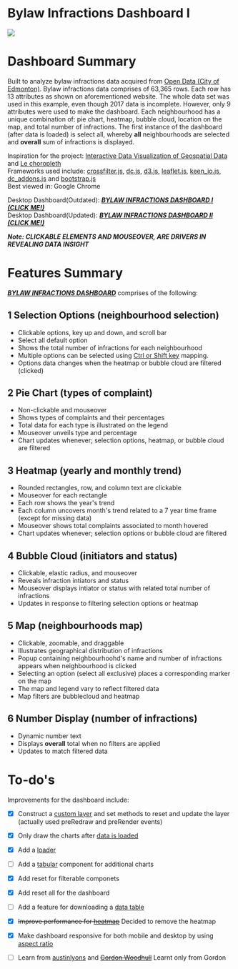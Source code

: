 # Bylaw Infractions Dashboard I
![](bylaw_infractions.gif)

# Dashboard Summary
Built to analyze bylaw infractions data acquired from [Open Data (City of Edmonton)](https://data.edmonton.ca/Community-Services/Bylaw-Infractions/xgwu-c37w). Bylaw infractions data comprises of 63,365 rows. Each row has 13 attributes as shown on aforementioned website. The whole data set was used in this example, even though 2017 data is incomplete. However, only 9 attributes were used to make the dashboard. Each neighbourhood has a unique combination of: pie chart, heatmap, bubble cloud, location on the map, and total number of infractions. The first instance of the dashboard (after data is loaded) is select all, whereby **all** neighbourhoods are selected and **overall** sum of infractions is displayed.

Inspiration for the project: [Interactive Data Visualization of Geospatial Data](http://adilmoujahid.com/posts/2016/08/interactive-data-visualization-geospatial-d3-dc-leaflet-python/) and [Le choropleth](http://intellipharm.github.io/dc-addons/examples/leaflet-marker.html)<br>
Frameworks used include: [crossfilter.js](http://square.github.io/crossfilter/), [dc.js](https://dc-js.github.io/dc.js/), [d3.js](https://d3js.org/), [leaflet.js](http://leafletjs.com/), [keen_io.js](https://keen.github.io/dashboards/), [dc_addons.js](https://github.com/Intellipharm/dc-addons) and [bootstrap.js](https://getbootstrap.com/docs/3.3/javascript/)<br>
Best viewed in: Google Chrome

Desktop Dashboard(Outdated): [*****BYLAW INFRACTIONS DASHBOARD I (CLICK ME!)*****]( https://edmonton-open-data.github.io/Edmonton-Bylaw-Infractions-I/index.html)<br>
Desktop Dashboard(Updated): [*****BYLAW INFRACTIONS DASHBOARD II (CLICK ME!)*****](https://github.com/Edmonton-Open-Data/Edmonton-Bylaw-Infractions-II/blob/master/README.md#edmonton-bylaw-infractions-ii)

***Note: CLICKABLE ELEMENTS AND MOUSEOVER, ARE DRIVERS IN REVEALING DATA INSIGHT***

# Features Summary
 [***BYLAW INFRACTIONS DASHBOARD***]( https://edmonton-open-data.github.io/Edmonton-Bylaw-Infractions-I/index.html) comprises of the following:
## 1 Selection Options (neighbourhood selection)
* Clickable options, key up and down, and scroll bar
* Select all default option
* Shows the total number of infractions for each neighbourhood
* Multiple options can be selected using [Ctrl or Shift key](https://www.discoverskills.com/select-multiple-files-ctrl-shift-keys/) mapping.
* Options data changes when the heatmap or bubble cloud are filtered (clicked)
## 2 Pie Chart (types of complaint)
* Non-clickable and mouseover
* Shows types of complaints and their percentages
* Total data for each type is illustrated on the legend
* Mouseover unveils type and percentage
* Chart updates whenever; selection options, heatmap, or bubble cloud are filtered 
## 3 Heatmap (yearly and monthly trend)
* Rounded rectangles, row, and column text are clickable 
* Mouseover for each rectangle
* Each row shows the year's trend 
* Each column uncovers month's trend related to a 7 year time frame (except for missing data)
* Mouseover shows total complaints associated to month hovered
* Chart updates whenever; selection options or bubble cloud are filtered
## 4 Bubble Cloud (initiators and status)
* Clickable, elastic radius, and mouseover
* Reveals infraction intiators and status 
* Mouseover displays intiator or status with related total number of infractions
* Updates in response to filtering selection options or heatmap
## 5 Map (neighbourhoods map)
* Clickable, zoomable, and draggable
* Illustrates geographical distribution of infractions 
* Popup containing neighbourhoohd's name and number of infractions appears when neighbourhood is clicked
* Selecting an option (select all exclusive) places a corresponding marker on the map
* The map and legend vary to reflect filtered data 
* Map filters are bubblecloud and heatmap 
## 6 Number Display (number of infractions)
* Dynamic number text
* Displays **overall** total when no filters are applied
* Updates to match filtered data
# To-do's
Improvements for the dashboard include:
- [x] Construct a [custom layer](http://leafletjs.com/examples/extending/extending-2-layers.html) and set methods to reset and update the layer (actually used preRedraw and preRender events)
- [x] Only draw the charts after [data is loaded](http://adilmoujahid.com/posts/2016/08/interactive-data-visualization-geospatial-d3-dc-leaflet-python/)
- [x] Add a [loader](https://www.w3schools.com/howto/howto_css_loader.asp)
- [ ] Add a [tabular](https://keen.github.io/dashboards/examples/connected-devices/) component for additional charts
- [x] Add reset for filterable componets
- [x] Add reset all for the dashboard
- [ ] Add a feature for downloading a [data table](http://dc-js.github.io/dc.js/examples/download-table.html)
- [x] ~~Improve performance for [heatmap](http://dc-js.github.io/dc.js/examples/heatmap-filtering.html)~~ Decided to remove the heatmap
- [x] Make dashboard responsive for both mobile and desktop by using [aspect ratio](https://blog.webkid.io/responsive-chart-usability-d3/)
- [ ] Learn from [austinlyons](https://github.com/austinlyons/dcjs-leaflet-untappd) and ~~[Gordon Woodhull](http://bl.ocks.org/gordonwoodhull/c506b130f17cd77a015b2b229ecb4f22)~~ Learnt only from Gordon

